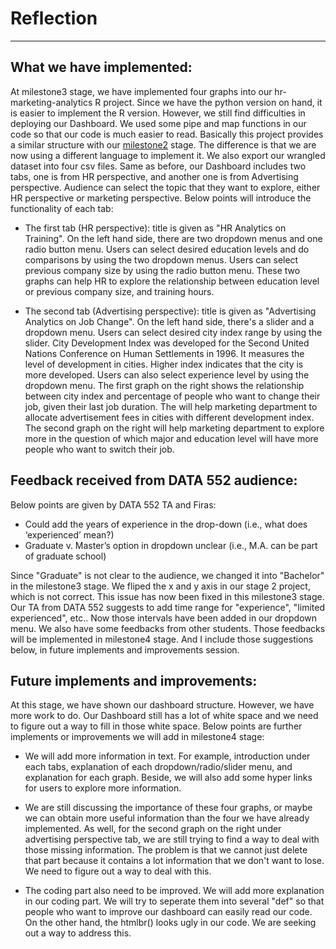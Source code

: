 # Reflection
----
## What we have implemented:

At milestone3 stage, we have implemented four graphs into our hr-marketing-analytics R project. Since we have the python version on hand, it is easier to implement the R version. However, we still find difficulties in deploying our Dashboard. We used some pipe and map functions in our code so that our code is much easier to read. Basically this project provides a similar structure with our [milestone2](https://github.com/ubco-mds-2020-labs/dashboard-project-data551_group9/releases/tag/v1.1) stage. The difference is that we are now using a different language to implement it. We also export our wrangled dataset into four csv files. Same as before, our Dashboard includes two tabs, one is from HR perspective, and another one is from Advertising perspective. Audience can select the topic that they want to explore, either HR perspective or marketing perspective. Below points will introduce the functionality of each tab:

- The first tab (HR perspective): title is given as "HR Analytics on Training". On the left hand side, there are two dropdown menus and one radio button menu. Users can select desired education levels and do comparisons by using the two dropdown menus. Users can select previous company size by using the radio button menu. These two graphs can help HR to explore the relationship between education level or previous company size, and training hours.

- The second tab (Advertising perspective): title is given as "Advertising Analytics on Job Change". On the left hand side, there's a slider and a dropdown menu. Users can select desired city index range by using the slider. City Development Index was developed for the Second United Nations Conference on Human Settlements in 1996. It measures the level of development in cities. Higher index indicates that the city is more developed. Users can also select experience level by using the dropdown menu. The first graph on the right shows the relationship between city index and percentage of people who want to change their job, given their last job duration. The will help marketing department to allocate advertisement fees in cities with different development index. The second graph on the right will help marketing department to explore more in the question of which major and education level will have more people who want to switch their job.

## Feedback received from DATA 552 audience:

Below points are given by DATA 552 TA and Firas:
- Could add the years of experience in the drop-down (i.e., what does ‘experienced’ mean?)
- Graduate v. Master’s option in dropdown unclear (i.e., M.A. can be part of graduate school)

Since "Graduate" is not clear to the audience, we changed it into "Bachelor" in the milestone3 stage. We fliped the x and y axis in our stage 2 project, which is not correct. This issue has now been fixed in this milestone3 stage. Our TA from DATA 552 suggests to add time range for "experience", "limited experienced", etc.. Now those intervals have been added in our dropdown menu. We also have some feedbacks from other students. Those feedbacks will be implemented in milestone4 stage. And I include those suggestions below, in future implements and improvements session.

## Future implements and improvements:

At this stage, we have shown our dashboard structure. However, we have more work to do. Our Dashboard still has a lot of white space and we need to figure out a way to fill in those white space. Below points are further implements or improvements we will add in milestone4 stage:

- We will add more information in text. For example, introduction under each tabs, explanation of each dropdown/radio/slider menu, and explanation for each graph. Beside, we will also add some hyper links for users to explore more information. 

- We are still discussing the importance of these four graphs, or maybe we can obtain more useful information than the four we have already implemented. As well, for the second graph on the right under advertising perspective tab, we are still trying to find a way to deal with those missing information. The problem is that we cannot just delete that part because it contains a lot information that we don't want to lose. We need to figure out a way to deal with this.

- The coding part also need to be improved. We will add more explanation in our coding part. We will try to seperate them into several "def" so that people who want to improve our dashboard can easily read our code. On the other hand, the htmlbr() looks ugly in our code. We are seeking out a way to address this.